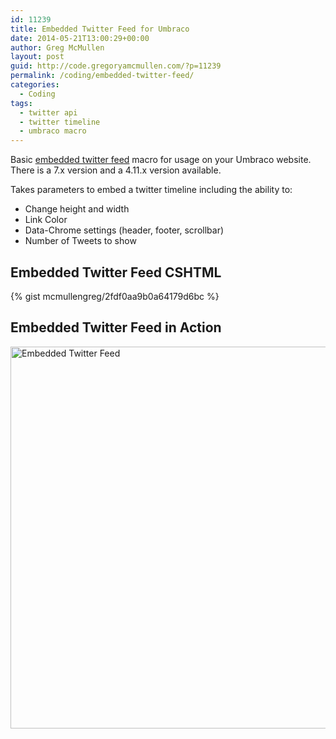 ```yaml
---
id: 11239
title: Embedded Twitter Feed for Umbraco
date: 2014-05-21T13:00:29+00:00
author: Greg McMullen
layout: post
guid: http://code.gregoryamcmullen.com/?p=11239
permalink: /coding/embedded-twitter-feed/
categories:
  - Coding
tags:
  - twitter api
  - twitter timeline
  - umbraco macro
---
```

Basic [embedded twitter feed](http://our.umbraco.org/projects/website-utilities/twitter-embedded-timeline) macro for usage on your Umbraco website. There is a 7.x version and a 4.11.x version available.

Takes parameters to embed a twitter timeline including the ability to:

  * Change height and width
  * Link Color
  * Data-Chrome settings (header, footer, scrollbar)
  * Number of Tweets to show

## Embedded Twitter Feed CSHTML

{% gist mcmullengreg/2fdf0aa9b0a64179d6bc %}

## Embedded Twitter Feed in Action

<img class="aligncenter size-full wp-image-12650" src="http://gregoryamcmullen.com/wp-content/uploads/2014/05/UmbracoTwitter.jpg" alt="Embedded Twitter Feed" width="850" height="611" srcset="http://wp.gregoryamcmullen.com/wp-content/uploads/2014/05/UmbracoTwitter-300x216.jpg 300w, http://wp.gregoryamcmullen.com/wp-content/uploads/2014/05/UmbracoTwitter-816x587.jpg 816w, http://wp.gregoryamcmullen.com/wp-content/uploads/2014/05/UmbracoTwitter.jpg 850w" sizes="(max-width: 850px) 100vw, 850px" />